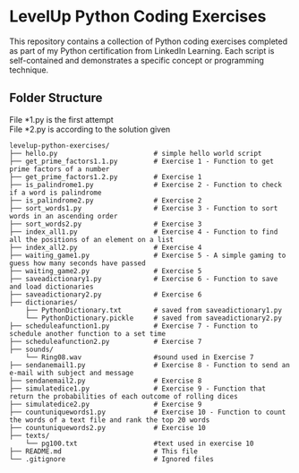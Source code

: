 # LevelUp Python Coding Exercises
This repository contains a collection of Python coding exercises completed as part of my Python certification from LinkedIn Learning.
Each script is self-contained and demonstrates a specific concept or programming technique.

## Folder Structure
File *1.py is the first attempt  
File *2.py is according to the solution given

```plaintext
levelup-python-exercises/
├── hello.py                        # simple hello world script
├── get_prime_factors1.1.py         # Exercise 1 - Function to get prime factors of a number
├── get_prime_factors1.2.py         # Exercise 1
├── is_palindrome1.py               # Exercise 2 - Function to check if a word is palindrome
├── is_palindrome2.py               # Exercise 2
├── sort_words1.py                  # Exercise 3 - Function to sort words in an ascending order
├── sort_words2.py                  # Exercise 3
├── index_all1.py                   # Exercise 4 - Function to find all the positions of an element on a list
├── index_all2.py                   # Exercise 4
├── waiting_game1.py                # Exercise 5 - A simple gaming to guess how many seconds have passed
├── waiting_game2.py                # Exercise 5
├── saveadictionary1.py             # Exercise 6 - Function to save and load dictionaries
├── saveadictionary2.py             # Exercise 6
├── dictionaries/
    ├── PythonDictionary.txt        # saved from saveadictionary1.py
    └── PythonDictionary.pickle     # saved from saveadictionary2.py
├── scheduleafunction1.py           # Exercise 7 - Function to schedule another function to a set time
├── scheduleafunction2.py           # Exercise 7
├── sounds/
    └── Ring08.wav                  #sound used in Exercise 7
├── sendanemail1.py                 # Exercise 8 - Function to send an e-mail with subject and message
├── sendanemail2.py                 # Exercise 8
├── simulatedice1.py                # Exercise 9 - Function that return the probabilities of each outcome of rolling dices
├── simulatedice2.py                # Exercise 9
├── countuniquewords1.py            # Exercise 10 - Function to count the words of a text file and rank the top 20 words
├── countuniquewords2.py            # Exercise 10
├── texts/
    └── pg100.txt                   #text used in exercise 10
├── README.md                       # This file
└── .gitignore                      # Ignored files
```
